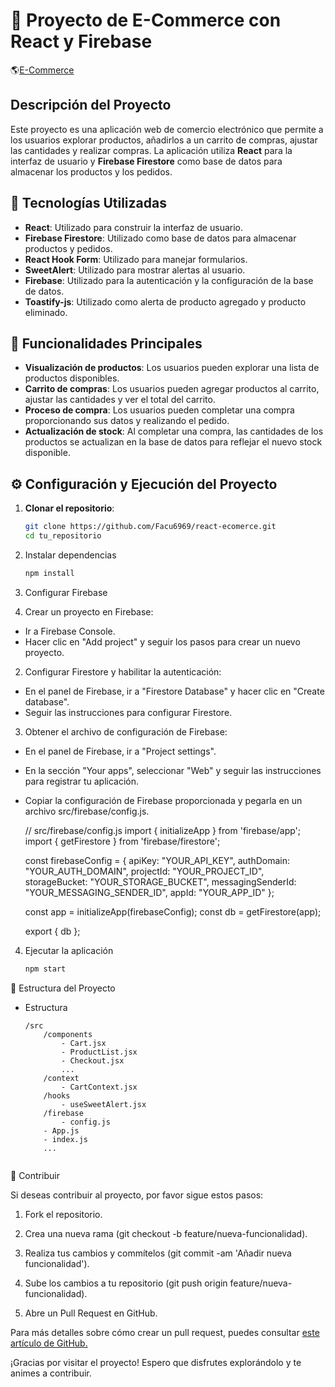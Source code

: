 # 🛒 Proyecto de E-Commerce con React y Firebase

🌎[E-Commerce](https://react-ecomerce-sigma.vercel.app)

## Descripción del Proyecto

Este proyecto es una aplicación web de comercio electrónico que permite a los usuarios explorar productos, añadirlos a un carrito de compras, ajustar las cantidades y realizar compras. La aplicación utiliza **React** para la interfaz de usuario y **Firebase Firestore** como base de datos para almacenar los productos y los pedidos.

## 🚀 Tecnologías Utilizadas

- **React**: Utilizado para construir la interfaz de usuario.
- **Firebase Firestore**: Utilizado como base de datos para almacenar productos y pedidos.
- **React Hook Form**: Utilizado para manejar formularios.
- **SweetAlert**: Utilizado para mostrar alertas al usuario.
- **Firebase**: Utilizado para la autenticación y la configuración de la base de datos.
- **Toastify-js**: Utilizado como alerta de producto agregado y producto eliminado.

## 🎯 Funcionalidades Principales

- **Visualización de productos**: Los usuarios pueden explorar una lista de productos disponibles.
- **Carrito de compras**: Los usuarios pueden agregar productos al carrito, ajustar las cantidades y ver el total del carrito.
- **Proceso de compra**: Los usuarios pueden completar una compra proporcionando sus datos y realizando el pedido.
- **Actualización de stock**: Al completar una compra, las cantidades de los productos se actualizan en la base de datos para reflejar el nuevo stock disponible.

## ⚙️ Configuración y Ejecución del Proyecto

1. **Clonar el repositorio**:
   ```bash
   git clone https://github.com/Facu6969/react-ecomerce.git
   cd tu_repositorio
2. Instalar dependencias
    ```bash
    npm install

3. Configurar Firebase

1. Crear un proyecto en Firebase:

- Ir a Firebase Console.
- Hacer clic en "Add project" y seguir los pasos para crear un nuevo proyecto.

2. Configurar Firestore y habilitar la autenticación:

- En el panel de Firebase, ir a "Firestore Database" y hacer clic en "Create database".
- Seguir las instrucciones para configurar Firestore.

3. Obtener el archivo de configuración de Firebase:

- En el panel de Firebase, ir a "Project settings".
- En la sección "Your apps", seleccionar "Web" y seguir las instrucciones para registrar tu aplicación.
- Copiar la configuración de Firebase proporcionada y pegarla en un archivo src/firebase/config.js.

    // src/firebase/config.js
    import { initializeApp } from 'firebase/app';
    import { getFirestore } from 'firebase/firestore';

    const firebaseConfig = {
        apiKey: "YOUR_API_KEY",
        authDomain: "YOUR_AUTH_DOMAIN",
        projectId: "YOUR_PROJECT_ID",
        storageBucket: "YOUR_STORAGE_BUCKET",
        messagingSenderId: "YOUR_MESSAGING_SENDER_ID",
        appId: "YOUR_APP_ID"
    };

    const app = initializeApp(firebaseConfig);
    const db = getFirestore(app);

    export { db };

4. Ejecutar la aplicación

    ```bash
    npm start

📂 Estructura del Proyecto

- Estructura

    ```dash
    /src
        /components
            - Cart.jsx
            - ProductList.jsx
            - Checkout.jsx
            ...
        /context
            - CartContext.jsx
        /hooks
            - useSweetAlert.jsx
        /firebase
            - config.js
        - App.js
        - index.js
        ...
    

🤝 Contribuir

Si deseas contribuir al proyecto, por favor sigue estos pasos:

1. Fork el repositorio.

2. Crea una nueva rama (git checkout -b feature/nueva-funcionalidad).

3. Realiza tus cambios y commítelos (git commit -am 'Añadir nueva funcionalidad').

4. Sube los cambios a tu repositorio (git push origin feature/nueva-funcionalidad).

5. Abre un Pull Request en GitHub.

Para más detalles sobre cómo crear un pull request, puedes consultar [este artículo de GitHub.](https://docs.github.com/es/pull-requests/collaborating-with-pull-requests/proposing-changes-to-your-work-with-pull-requests/about-pull-requests)

¡Gracias por visitar el proyecto! Espero que disfrutes explorándolo y te animes a contribuir.
